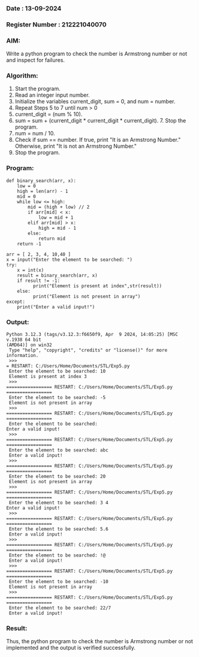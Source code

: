 ### Date : 13-09-2024
### Register Number : 212221040070
### AIM: 
Write a python program to check the number is Armstrong number or not and inspect for failures.

### Algorithm:

1.  Start the program.
2.	Read an integer input number.
3.	Initialize the variables current_digit, sum = 0, and num = number.
4.	Repeat Steps 5 to 7 until num > 0
5.	current_digit = (num % 10).
6.	sum = sum + (current_digit * current_digit * current_digit). 7. Stop the program.
7.	num = num / 10.
8.	Check if sum == number. If true, print "It is an Armstrong Number." Otherwise, print "It is not an Armstrong Number."
9.	Stop the program.

### Program:
```
def binary_search(arr, x):
    low = 0 
    high = len(arr) - 1
    mid = 0 
    while low <= high:
        mid = (high + low) // 2
        if arr[mid] < x:
            low = mid + 1
        elif arr[mid] > x:
            high = mid - 1
        else:
            return mid
    return -1 
 
arr = [ 2, 3, 4, 10,40 ] 
x = input("Enter the element to be searched: ") 
try: 
    x = int(x) 
    result = binary_search(arr, x)  
    if result != -1: 
          print("Element is present at index",str(result)) 
    else: 
          print("Element is not present in array") 
except: 
    print("Enter a valid input!")
```












### Output:

```
Python 3.12.3 (tags/v3.12.3:f6650f9, Apr  9 2024, 14:05:25) [MSC v.1938 64 bit 
(AMD64)] on win32
 Type "help", "copyright", "credits" or "license()" for more information.
 >>> 
= RESTART: C:/Users/Home/Documents/STL/Exp5.py
 Enter the element to be searched: 10
 Element is present at index 3
 >>> 
================= RESTART: C:/Users/Home/Documents/STL/Exp5.py =================
 Enter the element to be searched: -5
 Element is not present in array
 >>> 
================= RESTART: C:/Users/Home/Documents/STL/Exp5.py =================
 Enter the element to be searched: 
Enter a valid input!
 >>> 
================= RESTART: C:/Users/Home/Documents/STL/Exp5.py =================
 Enter the element to be searched: abc
 Enter a valid input!
 >>> 
================= RESTART: C:/Users/Home/Documents/STL/Exp5.py =================
 Enter the element to be searched: 20
 Element is not present in array
 >>> 
================= RESTART: C:/Users/Home/Documents/STL/Exp5.py =================
 Enter the element to be searched: 3 4 
Enter a valid input!
 >>> 
================= RESTART: C:/Users/Home/Documents/STL/Exp5.py =================
 Enter the element to be searched: 5.6
 Enter a valid input!
 >>> 
================= RESTART: C:/Users/Home/Documents/STL/Exp5.py =================
 Enter the element to be searched: !@
 Enter a valid input!
 >>> 
================= RESTART: C:/Users/Home/Documents/STL/Exp5.py =================
 Enter the element to be searched: -10
 Element is not present in array
 >>> 
================= RESTART: C:/Users/Home/Documents/STL/Exp5.py =================
 Enter the element to be searched: 22/7
 Enter a valid input!
```

### Result:
Thus, the python program to check the number is Armstrong number or not implemented and the output is verified successfully.

